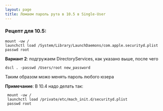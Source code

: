 ```yaml
---
layout: page
title: Ломаем пароль рута в 10.5 в Single-User
---
```


### Рецепт для 10.5:
```shell
mount -uw /
launchctl load /System/Library/LaunchDaemons/com.apple.securityd.plist
passwd root
```
**Вариант 2**: подгружаем DirectoryServices, как указано выше, после чего 

```shell
dscl . -passwd /Users/root new_password
```

Таким образом можо менять пароль любого юзера

**Примечание**: В 10.4 надо делать так:

```shell
 mount -uw /
 launchctl load /private/etc/mach_init.d/securityd.plist
 passwd root
 ```
